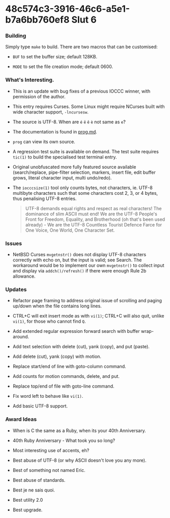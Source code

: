 48c574c3-3916-46c6-a5e1-b7a6bb760ef8 Slut 6
===========================================

### Building

Simply type `make` to build.  There are two macros that can be customised:

* `BUF` to set the buffer size; default 128KB.

* `MODE` to set the file creation mode; default 0600.


### What's Interesting.

* This is an update with bug fixes of a previous IOCCC winner, with permission of the author.

* This entry requires Curses.  Some Linux might require NCurses built with wide character support, `-lncursesw`.

* The source is UTF-8.  When are `é` `ë` `ê` `è` not same as `e`?

* The documentation is found in [prog.md](./prog.md).

* `prog` can view its own source.

* A regression test suite is available on demand.  The test suite requires `tic(1)` to build the specialised test terminal entry.

* Original unobfuscated more fully featured source available (search/replace, pipe-filter selection, markers, insert file, edit buffer grows, literal character input, multi undo/redo).

* The `iocccsize(1)` tool only counts bytes, not characters, ie. UTF-8 multibyte characters such that some characters cost 2, 3, or 4 bytes, thus penalising UTF-8 entries.

   > UTF-8 demands equal rights and respect as real characters!  The dominance of slim ASCII must end!  We are the UTF-8 People's Front for Freedom, Equality, and Brotherhood (oh that's been used already) - We are the UTF-8 Countless Tourist Defence Farce for One Voice, One World, One Character Set.

### Issues

* NetBSD Curses `mvgetnstr()` does not display UTF-8 characters correctly with echo on, but the input is valid; see Search.  The workaround would be to implement our own `mvgetnstr()` to collect input and display via `addch()/refresh()` if there were enough Rule 2b allowance.


### Updates

* Refactor page framing to address original issue of scrolling and paging up/down when the file contains long lines.

* CTRL+C will exit insert mode as with `vi(1)`; CTRL+C will also quit, unlike `vi(1)`, for those who cannot find `Q`.

* Add extended regular expression forward search with buffer wrap-around.

* Add text selection with delete (cut), yank (copy), and put (paste).

* Add delete (cut), yank (copy) with motion.

* Replace start/end of line with goto-column command.

* Add counts for motion commands, delete, and put.

* Replace top/end of file with goto-line command.

* Fix word left to behave like `vi(1)`.

* Add basic UTF-8 support.


### Award Ideas

* When is C the same as a Ruby, when its your 40th Anniversary.

* 40th Ruby Anniversary - What took you so long?

* Most interesting use of accents, eh?

* Best abuse of UTF-8 (or why ASCII doesn't love you any more).

* Best of something not named Eric.

* Best abuse of standards.

* Best je ne sais quoi.

* Best utility 2.0

* Best upgrade.
